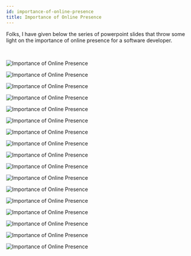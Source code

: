 ```yaml
---
id: importance-of-online-presence
title: Importance of Online Presence
---
```


Folks, I have given below the series of powerpoint slides that throw some light on the importance of online presence for a software developer.

&nbsp;

![Importance of Online Presence](assets/presentation/online-presence/1.jpeg)

![Importance of Online Presence](assets/presentation/online-presence/2.jpeg)

![Importance of Online Presence](assets/presentation/online-presence/4.jpeg)

![Importance of Online Presence](assets/presentation/online-presence/5.jpeg)

![Importance of Online Presence](assets/presentation/online-presence/6.jpeg)

![Importance of Online Presence](assets/presentation/online-presence/7.jpeg)

![Importance of Online Presence](assets/presentation/online-presence/8.jpeg)

![Importance of Online Presence](assets/presentation/online-presence/9.jpeg)

![Importance of Online Presence](assets/presentation/online-presence/10.jpeg)

![Importance of Online Presence](assets/presentation/online-presence/12.jpeg)

![Importance of Online Presence](assets/presentation/online-presence/13.jpeg)

![Importance of Online Presence](assets/presentation/online-presence/14.jpeg)

![Importance of Online Presence](assets/presentation/online-presence/16.jpeg)

![Importance of Online Presence](assets/presentation/online-presence/17.jpeg)

![Importance of Online Presence](assets/presentation/online-presence/18.jpeg)

![Importance of Online Presence](assets/presentation/online-presence/19.jpeg)

![Importance of Online Presence](assets/presentation/online-presence/20.jpeg)
